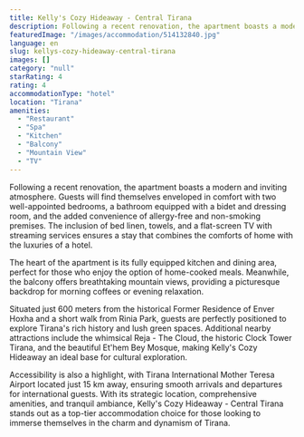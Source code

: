 ```yaml
---
title: Kelly's Cozy Hideaway - Central Tirana
description: Following a recent renovation, the apartment boasts a modern and inviting atmosphere. Guests will find themselves enveloped in comfort with two well-appointed b
featuredImage: "/images/accommodation/514132840.jpg"
language: en
slug: kellys-cozy-hideaway-central-tirana
images: []
category: "null"
starRating: 4
rating: 4
accommodationType: "hotel"
location: "Tirana"
amenities:
  - "Restaurant"
  - "Spa"
  - "Kitchen"
  - "Balcony"
  - "Mountain View"
  - "TV"
---
```


Following a recent renovation, the apartment boasts a modern and inviting atmosphere. Guests will find themselves enveloped in comfort with two well-appointed bedrooms, a bathroom equipped with a bidet and dressing room, and the added convenience of allergy-free and non-smoking premises. The inclusion of bed linen, towels, and a flat-screen TV with streaming services ensures a stay that combines the comforts of home with the luxuries of a hotel.

The heart of the apartment is its fully equipped kitchen and dining area, perfect for those who enjoy the option of home-cooked meals. Meanwhile, the balcony offers breathtaking mountain views, providing a picturesque backdrop for morning coffees or evening relaxation.

Situated just 600 meters from the historical Former Residence of Enver Hoxha and a short walk from Rinia Park, guests are perfectly positioned to explore Tirana's rich history and lush green spaces. Additional nearby attractions include the whimsical Reja - The Cloud, the historic Clock Tower Tirana, and the beautiful Et'hem Bey Mosque, making Kelly's Cozy Hideaway an ideal base for cultural exploration.

Accessibility is also a highlight, with Tirana International Mother Teresa Airport located just 15 km away, ensuring smooth arrivals and departures for international guests. With its strategic location, comprehensive amenities, and tranquil ambiance, Kelly's Cozy Hideaway - Central Tirana stands out as a top-tier accommodation choice for those looking to immerse themselves in the charm and dynamism of Tirana.

